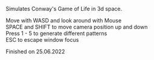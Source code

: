 Simulates Conway's Game of Life in 3d space.  

Move with WASD and look around with Mouse  
SPACE and SHIFT to move camera position up and down  
Press 1 - 5 to generate different patterns  
ESC to escape window focus  

Finished on 25.06.2022
